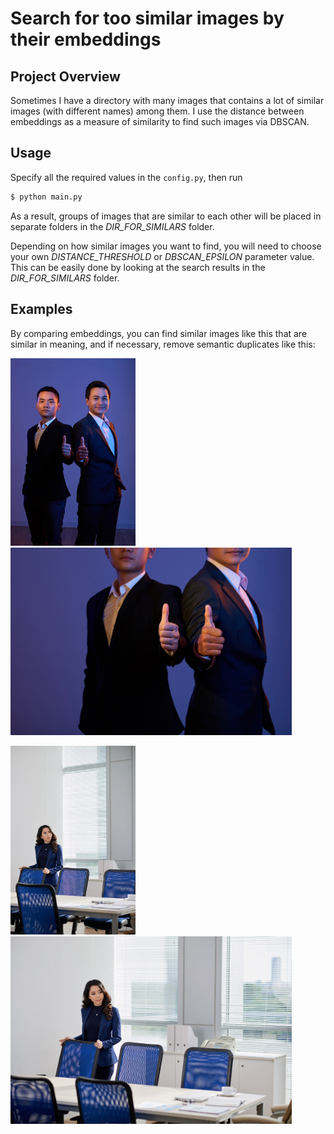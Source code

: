 # Search for too similar images by their embeddings

## Project Overview
Sometimes I have a directory with many images that contains a lot of similar images (with different names) among them. I use the distance between embeddings as a measure of similarity to find such images via DBSCAN.

## Usage
Specify all the required values in the `config.py`, then run
```bash
$ python main.py
```
As a result, groups of images that are similar to each other will be placed in separate folders in the *DIR_FOR_SIMILARS* folder.

Depending on how similar images you want to find, you will need to choose your own *DISTANCE_THRESHOLD* or *DBSCAN_EPSILON* parameter value. This can be easily done by looking at the search results in the *DIR_FOR_SIMILARS* folder.

## Examples
By comparing embeddings, you can find similar images like this that are similar in meaning, and if necessary, remove semantic duplicates like this:

<p>
  <img src="./images/similar_1.jpg" width="200" />
  <img src="./images/similar_2.jpg" width="450" />
</p>

<p>
  <img src="./images/similar_3.jpg" width="200" />
  <img src="./images/similar_4.jpg" width="450" />
</p>
